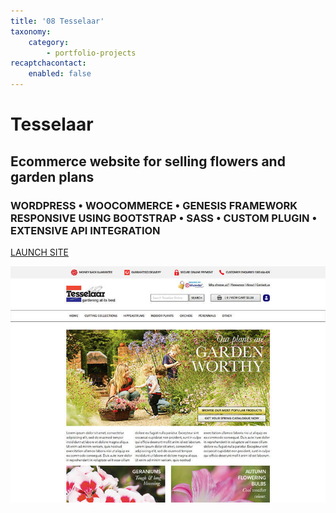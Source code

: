 ```yaml
---
title: '08 Tesselaar'
taxonomy:
    category:
        - portfolio-projects
recaptchacontact:
    enabled: false
---
```


# Tesselaar

## Ecommerce website for selling flowers and garden plans

### WORDPRESS • WOOCOMMERCE • GENESIS FRAMEWORK RESPONSIVE USING BOOTSTRAP • SASS • CUSTOM PLUGIN • EXTENSIVE API INTEGRATION

[LAUNCH SITE](http://tesselaar.net.au/)

![](800-teseelaar.jpg)